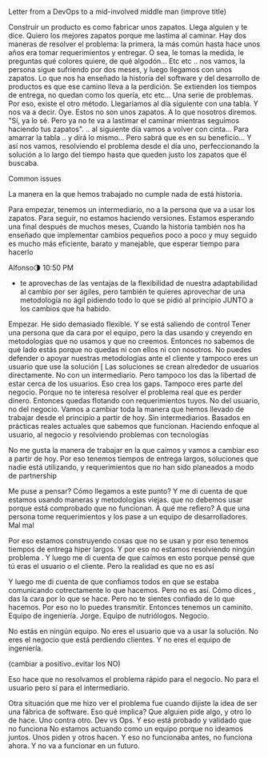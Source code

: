 Letter from a DevOps to a mid-involved middle man
(improve title) 


Construir un producto es como fabricar unos zapatos. Llega alguien y te dice. Quiero los mejores zapatos porque me lastima al caminar.
Hay dos maneras de resolver el problema: la primera, la más común hasta hace unos años era tomar requerimientos y entregar. O sea, le tomas la medida, le preguntas qué colores quiere, de qué algodón... Etc etc .. nos vamos, la persona sigue sufriendo por dos meses, y luego llegamos con unos zapatos.
Lo que nos ha enseñado la historia del software y del desarrollo de productos es que ese camino lleva a la perdición. Se extienden los tiempos de entrega, no quedan como los quería, etc etc... Una serie de problemas.
Por eso, existe el otro método. Llegaríamos al día siguiente con una tabla. Y nos va a decir. Oye. Estos no son unos zapatos. A lo que nosotros diremos. "Sí, ya lo sé. Pero ya no te va a lastimar el caminar mientras seguimos haciendo tus zapatos". ..  al siguiente día vamos a volver con cinta... Para amarrar la tabla .. y dirá lo mismo... Pero sabrá que es en su beneficio... Y así nos vamos, resolviendo el problema desde el día uno, perfeccionando la solución a lo largo del tiempo hasta que queden justo los zapatos que él buscaba.

Common issues

La manera en la que hemos trabajado no cumple nada de está historia. 

Para empezar, tenemos un intermediario, no a la persona que va a usar los zapatos. Para seguir, no estamos haciendo versiones. Estamos esperando una final después de muchos meses,
Cuando la historia también nos ha enseñado que implementar cambios pequeños poco a poco y muy seguido es mucho más eficiente, barato y manejable, que esperar tiempo para hacerlo

Alfonso:last_quarter_moon:  10:50 PM
* te aprovechas de las ventajas de la flexibilidad de nuestra adaptabilidad al cambio por ser ágiles, pero también te quieres aprovechar de una metodología no ágil pidiendo todo lo que se pidió al principio JUNTO a los cambios que ha habido.


Empezar. He sido demasiado flexible. Y se está saliendo de control
Tener una persona que da cara por el equipo,
pero la das usando y creyendo en metodologías que no usamos y que no creemos. Entonces no sabemos de qué lado estás porque no quedas ni con ellos ni con nosotros. No puedes defender o apoyar nuestras metodologías ante el cliente y tampoco eres un usuario que use la solución
[
Las soluciones se crean alrededor de usuarios directamente. No con un intermediario. Pero tampoco los das la libertad de estar cerca de los usuarios. Eso crea los gaps. Tampoco eres parte del negocio. Porque no te interesa resolver el problema real que es perder dinero. Entonces quedas flotando con requerimientos tuyos. No del usuario, no del negocio.
Vamos a cambiar toda la manera que hemos llevado de trabajar desde el principio a partir de hoy.
Sin intermediarios. Basados en prácticas reales actuales que sabemos que funcionan. Haciendo enfoque al usuario, al negocio y resolviendo problemas con tecnologías

No me gusta la manera de trabajar en la que caímos y vamos a cambiar eso a partir de hoy.
Por eso tenemos tiempos de entrega largos, soluciones que nadie está utilizando, y requerimientos que no han sido planeados a modo de partnership


Me puse a pensar? Cómo llegamos a este punto? Y me di cuenta de que estamos usando maneras y metodologías viejas. que no debemos usar porque está comprobado que no funcionan.
A qué me refiero? A que una persona tome requerimientos y los pase a un equipo de desarrolladores.
Mal mal

Por eso estamos construyendo cosas que no se usan y por eso tenemos tiempos de entrega hiper largos. Y por eso no estamos resolviendo ningún problema . Y luego me di cuenta de que caímos en esto porque pensé que tú eras el usuario o el cliente. Pero la realidad es que no es así

Y luego me di cuenta de que confiamos todos en que se estaba comunicando cotrectamente lo que hacemos. Pero no es así. Cómo dices , das la cara por lo que se hace. Pero no te sientes confiado de lo que hacemos. Por eso no lo puedes transmitir.
Entonces tenemos un caminito. Equipo de ingeniería. Jorge. Equipo de nutriólogos. Negocio.


No estás en ningún equipo. No eres el usuario que va a usar la solución. No eres el negocio que está perdiendo clientes. Y no eres el equipo de ingeniería.

(cambiar a positivo..evitar los NO)

Eso hace que no resolvamos el problema rápido para el negocio. No para el usuario pero sí para el intermediario. 

Otra situación que me hizo ver el problema fue cuando dijiste la idea de ser una fábrica de software. Eso qué implica? Que alguien pide algo, y otro lo de hace. Uno contra otro. Dev vs Ops. Y eso está probado y validado que no funciona
No estamos actuando como un equipo porque no ideamos juntos. Unos piden y otros hacen. Y eso no funcionaba antes, no funciona ahora. Y no va a funcionar en un futuro.
